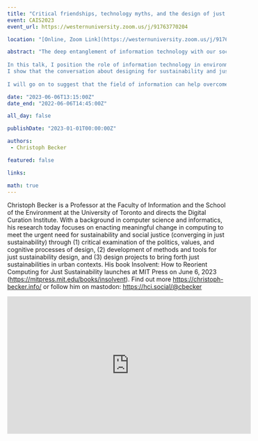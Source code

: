 ```yaml
---
title: "Critical friendships, technology myths, and the design of just sustainability"
event: CAIS2023
event_url: https://westernuniversity.zoom.us/j/91763770204

location: "[Online, Zoom Link](https://westernuniversity.zoom.us/j/91763770204)"

abstract: "The deep entanglement of information technology with our societies has raised hopes for a transition to more sustainable and just communities—communities that phase out fossil fuels, distribute public goods fairly, and support free access to information. In principle, information technology should be able to help. But in practice, we live in a world in which opaque algorithms steer us toward misinformation and unsustainable consumerism. </br></br>
 
In this talk, I position the role of information technology in environmental sustainability, social justice, and the intersection of the two, and explain why designing IT for just sustainability is both technically and ethically challenging. 
I show that the conversation about designing for sustainability and justice in IT is often distorted by a set of myths: deep-seated, flawed narratives that prevent important questions to surface and important conversations to take place. These myths limit our imagination and the practice of technology design.</br></br>
 
I will go on to suggest that the field of information can help overcome these barriers because it can be a place to nurture critical friendships: encounters between fields with very different origins and commitments, such as feminist science and technology studies and computer science. These encounters with others on the grounds of information can help those who design overcome the grip of technological myths and forge new paths for information, technology, and design."

date: "2023-06-06T13:15:00Z"
date_end: "2022-06-06T14:45:00Z"

all_day: false

publishDate: "2023-01-01T00:00:00Z"

authors:
 - Christoph Becker

featured: false

links:

math: true
---
```


Christoph Becker is a Professor at the Faculty of Information and the School of the Environment at the University of Toronto and directs the Digital Curation Institute. With a background in computer science and informatics, his research today focuses on enacting meaningful change in computing to meet the urgent need for sustainability and social justice (converging in just sustainability) through (1) critical examination of the politics, values, and cognitive processes of design, (2) development of methods and tools for just sustainability design, and (3) design projects to bring forth just sustainabilities in urban contexts. His book Insolvent: How to Reorient Computing for Just Sustainability launches at MIT Press on June 6, 2023 (https://mitpress.mit.edu/books/insolvent). Find out more https://christoph-becker.info/ or follow him on mastodon: https://hci.social/@cbecker

<iframe width="560" height="315" src="https://www.youtube.com/embed/hWEOc2njzY4" title="YouTube video player" frameborder="0" allow="accelerometer; autoplay; clipboard-write; encrypted-media; gyroscope; picture-in-picture; web-share" allowfullscreen></iframe>

